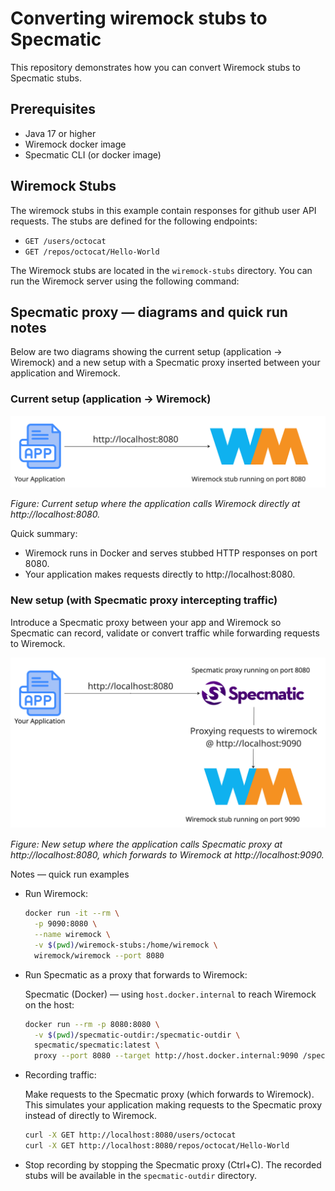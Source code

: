 # Converting wiremock stubs to Specmatic

This repository demonstrates how you can convert Wiremock stubs to Specmatic stubs.

## Prerequisites

- Java 17 or higher
- Wiremock docker image
- Specmatic CLI (or docker image)

## Wiremock Stubs

The wiremock stubs in this example contain responses for github user API requests. The stubs are defined for the following endpoints:

- `GET /users/octocat`
- `GET /repos/octocat/Hello-World`

The Wiremock stubs are located in the `wiremock-stubs` directory. You can run the Wiremock server using the following command:

## Specmatic proxy — diagrams and quick run notes

Below are two diagrams showing the current setup (application -> Wiremock) and a new setup with a Specmatic proxy inserted between your application and Wiremock.

### Current setup (application -> Wiremock)

![Current setup — Application → Wiremock](./images/current-setup.jpg)

_Figure: Current setup where the application calls Wiremock directly at http://localhost:8080._

Quick summary:

- Wiremock runs in Docker and serves stubbed HTTP responses on port 8080.
- Your application makes requests directly to http://localhost:8080.

### New setup (with Specmatic proxy intercepting traffic)

Introduce a Specmatic proxy between your app and Wiremock so Specmatic can record, validate or convert traffic while forwarding requests to Wiremock.

![New setup — Application → Specmatic Proxy → Wiremock](./images/new-setup.jpg)

_Figure: New setup where the application calls Specmatic proxy at http://localhost:8080, which forwards to Wiremock at http://localhost:9090._

Notes — quick run examples

- Run Wiremock:

  ```bash
  docker run -it --rm \
    -p 9090:8080 \
    --name wiremock \
    -v $(pwd)/wiremock-stubs:/home/wiremock \
    wiremock/wiremock --port 8080
  ```

- Run Specmatic as a proxy that forwards to Wiremock:

  Specmatic (Docker) — using `host.docker.internal` to reach Wiremock on the host:

  ```bash
  docker run --rm -p 8080:8080 \
    -v $(pwd)/specmatic-outdir:/specmatic-outdir \
    specmatic/specmatic:latest \
    proxy --port 8080 --target http://host.docker.internal:9090 /specmatic-outdir
  ```

- Recording traffic:

  Make requests to the Specmatic proxy (which forwards to Wiremock). This simulates your application making requests to the Specmatic proxy instead of directly to Wiremock.

    ```bash
    curl -X GET http://localhost:8080/users/octocat
    curl -X GET http://localhost:8080/repos/octocat/Hello-World
    ```

- Stop recording by stopping the Specmatic proxy (Ctrl+C). The recorded stubs will be available in the `specmatic-outdir` directory.
